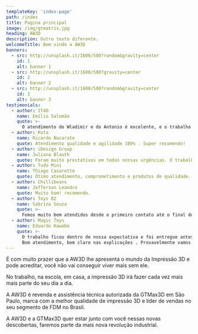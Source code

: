 ```yaml
---
templateKey: 'index-page'
path: /index
title: Pagina principal
image: /img/gtmatrix.jpg
heading: AW3D
description: Outro texto diferente.
welcomeTitle: Bem vindo a AW3D
banners:
  - src: http://unsplash.it/1600/500?random&gravity=center
    id: 1
    alt: banner 1
  - src: http://unsplash.it/1600/500?gravity=center
    id: 2
    alt: banner 2
  - src: http://unsplash.it/1600/500?random&gravity=center
    id: 3
    alt: banner 3
testimonials:
  - author: IT4D
    name: Emílio Salomão
    quote: >-
      O atendimento do Wladimir e do Antonio é excelente, e o trabalho deles também. Fizemos muitos desenvolvimentos com eles e faremos muitos outros mais. Ganharam um cliente na primeira visita que fizemos.
  - author: Kota
    name: Ricardo Nacarate
    quote: Atendimento qualidade e agilidade 100% . Super recomendo!
  - author: iDesign Group
    name: Juliana Blauth
    quote: Foram muito prestativos em todas nossas urgências. O trabalho final ficou muito bom.
  - author: Tudo Mini
    name: Thiago Casarotto
    quote: Ótimo atendimento, comprometimento e produtos de qualidade.
  - author: Chillibeans
    name: Jefferson Leandro
    quote: Muito bom! recomendo.
  - author: Toys B2
    name: Sabrina Souza
    quote: >-
      Fomos muito bem atendidos desde o primeiro contato até o final do trabalho. As peças ficaram excelentes! O pessoal da AW3D não mediu esforços para nos atender dentro do prazo que precisávamos.
  - author: Magic Toys
    name: Eduardo Kawabe
    quote: >-
      O trabalho ficou dentro de nossa expectativa e foi entregue antes do prazo estabelecido.
      Bom atendimento, bem claro nas explicações . Provavelmente vamos fazer outros trabalhos.
---
```

É com muito prazer que a AW3D lhe apresenta o mundo da Impressão 3D e pode acreditar, você não vai conseguir viver mais sem ele.

No trabalho, na escola, em casa, a impressão 3D irá fazer cada vez mais mais parte do seu dia a dia.

A AW3D é revenda e assistência técnica autorizada da GTMax3D em São Paulo, marca com a melhor qualidade de impressão 3D e líder de vendas no seu segmento de FDM no Brasil.

A AW3D e a GTMax3D quer estar junto com você nessas novas descobertas, faremos parte da mais nova revolução industrial.
